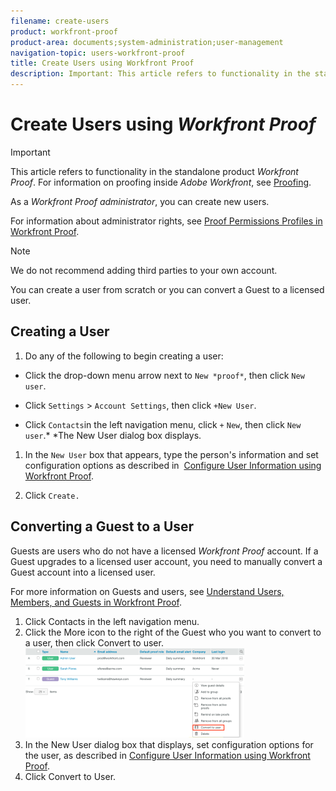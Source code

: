 ```yaml
---
filename: create-users
product: workfront-proof
product-area: documents;system-administration;user-management
navigation-topic: users-workfront-proof
title: Create Users using Workfront Proof
description: Important: This article refers to functionality in the standalone product Workfront Proof. For information on proofing inside Adobe Workfront, see Proofing.
---
```


# Create Users using *Workfront Proof*

>[!IMPORTANT]
>
>This article refers to functionality in the standalone product *Workfront Proof*. For information on proofing inside *Adobe Workfront*, see [Proofing](../../../review-and-approve-work/proofing/proofing.md).

As a *Workfront Proof administrator*, you can create new users.

For information about administrator rights, see [Proof Permissions Profiles in Workfront Proof](../../../workfront-proof/wp-acct-admin/account-settings/proof-perm-profiles-in-wp.md).

>[!NOTE]
>
>We do not recommend adding third parties to your own account.

You can create a user from scratch or you can convert a Guest to a licensed user.&nbsp;

## Creating a User

1. Do any of the following to begin creating a user:

  * Click the drop-down menu arrow next to  `New *proof*`, then click  `New user`.
  
  * Click `Settings` > `Account Settings`, then click `+New User`.
  
  * Click  `Contacts`in the left navigation menu, click `+`  `New`, then click  `New user`.* 
    *The New User dialog box displays.

1. In the `New User` box that appears, type the person's information and set configuration options as described in&nbsp; [Configure User Information using Workfront Proof](../../../workfront-proof/wp-mnguserscontacts/users/configure-user-info.md).

1. Click  `Create.`

## Converting a Guest to a User

Guests are users who do not have a licensed *Workfront Proof* account. If a Guest upgrades to a licensed user account, you need to manually convert a Guest account into a licensed user.&nbsp;

For more information on Guests and users, see [Understand Users, Members, and Guests in Workfront Proof](../../../workfront-proof/wp-mnguserscontacts/contacts/use-members-guests.md).&nbsp;

<ol> 
 <li value="1">Click <span class="bold">Contacts</span> in the left navigation menu.</li> 
 <li value="2">Click the&nbsp;<span class="bold">More</span>&nbsp;icon to the right of the Guest who you want to convert to a user, then click&nbsp;<span class="bold">Convert to user</span>.<br><img src="assets/screenshot-2018-03-30-14-08-35-350x143.png" alt="Screenshot_2018-03-30_14-08-35.png" style="width: 350;height: 143;"><br></li> 
 <li value="3">In the <span class="bold">New User</span> dialog box that displays, set configuration options for the user, as described in&nbsp;<a href="../../../workfront-proof/wp-mnguserscontacts/users/configure-user-info.md" class="MCXref xref">Configure User Information using Workfront Proof</a>.</li> 
 <li value="4">Click&nbsp;<span class="bold">Convert to User.</span>&nbsp;</li> 
</ol>

